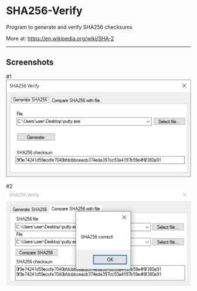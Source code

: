 SHA256-Verify
===================


Program to generate and verify SHA256 checksums

More at: https://en.wikipedia.org/wiki/SHA-2

----------


Screenshots
-------------
\#1
![Screenshot 1](screenshots/1.png)

\#2
![Screenshot 2](screenshots/2.png)
